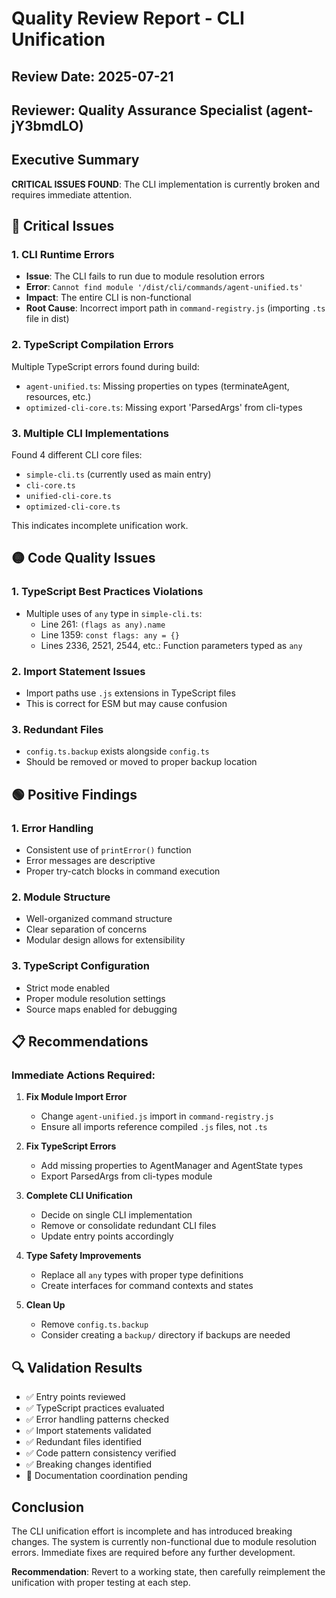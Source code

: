 # Quality Review Report - CLI Unification

## Review Date: 2025-07-21
## Reviewer: Quality Assurance Specialist (agent-jY3bmdLO)

## Executive Summary

**CRITICAL ISSUES FOUND**: The CLI implementation is currently broken and requires immediate attention.

## 🔴 Critical Issues

### 1. CLI Runtime Errors
- **Issue**: The CLI fails to run due to module resolution errors
- **Error**: `Cannot find module '/dist/cli/commands/agent-unified.ts'`
- **Impact**: The entire CLI is non-functional
- **Root Cause**: Incorrect import path in `command-registry.js` (importing `.ts` file in dist)

### 2. TypeScript Compilation Errors
Multiple TypeScript errors found during build:
- `agent-unified.ts`: Missing properties on types (terminateAgent, resources, etc.)
- `optimized-cli-core.ts`: Missing export 'ParsedArgs' from cli-types

### 3. Multiple CLI Implementations
Found 4 different CLI core files:
- `simple-cli.ts` (currently used as main entry)
- `cli-core.ts`
- `unified-cli-core.ts`
- `optimized-cli-core.ts`

This indicates incomplete unification work.

## 🟡 Code Quality Issues

### 1. TypeScript Best Practices Violations
- Multiple uses of `any` type in `simple-cli.ts`:
  - Line 261: `(flags as any).name`
  - Line 1359: `const flags: any = {}`
  - Lines 2336, 2521, 2544, etc.: Function parameters typed as `any`

### 2. Import Statement Issues
- Import paths use `.js` extensions in TypeScript files
- This is correct for ESM but may cause confusion

### 3. Redundant Files
- `config.ts.backup` exists alongside `config.ts`
- Should be removed or moved to proper backup location

## 🟢 Positive Findings

### 1. Error Handling
- Consistent use of `printError()` function
- Error messages are descriptive
- Proper try-catch blocks in command execution

### 2. Module Structure
- Well-organized command structure
- Clear separation of concerns
- Modular design allows for extensibility

### 3. TypeScript Configuration
- Strict mode enabled
- Proper module resolution settings
- Source maps enabled for debugging

## 📋 Recommendations

### Immediate Actions Required:

1. **Fix Module Import Error**
   - Change `agent-unified.js` import in `command-registry.js`
   - Ensure all imports reference compiled `.js` files, not `.ts`

2. **Fix TypeScript Errors**
   - Add missing properties to AgentManager and AgentState types
   - Export ParsedArgs from cli-types module

3. **Complete CLI Unification**
   - Decide on single CLI implementation
   - Remove or consolidate redundant CLI files
   - Update entry points accordingly

4. **Type Safety Improvements**
   - Replace all `any` types with proper type definitions
   - Create interfaces for command contexts and states

5. **Clean Up**
   - Remove `config.ts.backup`
   - Consider creating a `backup/` directory if backups are needed

## 🔍 Validation Results

- ✅ Entry points reviewed
- ✅ TypeScript practices evaluated
- ✅ Error handling patterns checked
- ✅ Import statements validated
- ✅ Redundant files identified
- ✅ Code pattern consistency verified
- ✅ Breaking changes identified
- 🔄 Documentation coordination pending

## Conclusion

The CLI unification effort is incomplete and has introduced breaking changes. The system is currently non-functional due to module resolution errors. Immediate fixes are required before any further development.

**Recommendation**: Revert to a working state, then carefully reimplement the unification with proper testing at each step.
